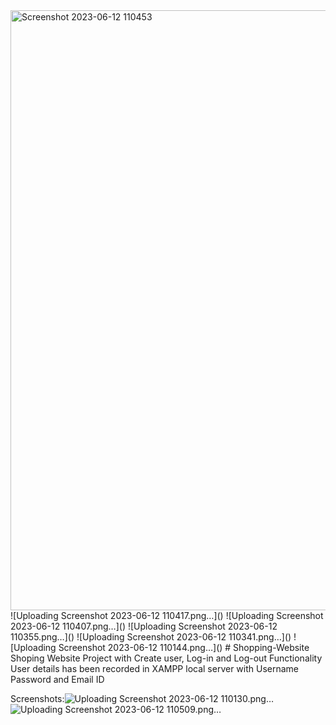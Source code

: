 <img width="960" alt="Screenshot 2023-06-12 110453" src="https://github.com/tejs21/Shopify-Electronics-Website/assets/132038772/c22e3432-f9c5-4dfa-88d5-a54cab657f9b">
![Uploading Screenshot 2023-06-12 110417.png…]()
![Uploading Screenshot 2023-06-12 110407.png…]()
![Uploading Screenshot 2023-06-12 110355.png…]()
![Uploading Screenshot 2023-06-12 110341.png…]()
![Uploading Screenshot 2023-06-12 110144.png…]()
# Shopping-Website
Shoping Website Project
with Create user, Log-in and Log-out Functionality
User details has been recorded in XAMPP local server with Username Password and Email ID

Screenshots:![Uploading Screenshot 2023-06-12 110130.png…]()
![Uploading Screenshot 2023-06-12 110509.png…]()
